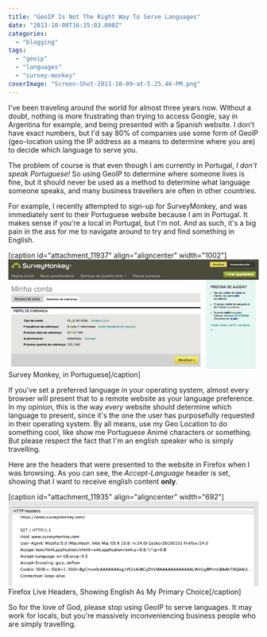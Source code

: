 ```yaml
---
title: "GeoIP Is Not The Right Way To Serve Languages"
date: "2013-10-09T16:35:03.000Z"
categories: 
  - "blogging"
tags: 
  - "geoip"
  - "languages"
  - "survey-monkey"
coverImage: "Screen-Shot-2013-10-09-at-5.25.46-PM.png"
---
```


I've been traveling around the world for almost three years now. Without a doubt, nothing is more frustrating than trying to access Google, say in Argentina for example, and being presented with a Spanish website. I don't have exact numbers, but I'd say 80% of companies use some form of GeoIP (geo-location using the IP address as a means to determine where you are) to decide which language to serve you.

The problem of course is that even though I am currently in Portugal, _I don't speak Portuguese!_ So using GeoIP to determine where someone lives is fine, but it should never be used as a method to determine what language someone speaks, and many business travellers are often in other countries.

For example, I recently attempted to sign-up for SurveyMonkey, and was immediately sent to their Portuguese website because I am in Portugal. It makes sense if you're a local in Portugal, but I'm not. And as such, it's a big pain in the ass for me to navigate around to try and find something in English.

\[caption id="attachment\_11937" align="aligncenter" width="1002"\]![Survey Monkey, in Portuguese](images/Screen-Shot-2013-10-09-at-5.32.28-PM.png) Survey Monkey, in Portuguese\[/caption\]

If you've set a preferred language in your operating system, almost every browser will present that to a remote website as your language preference. In my opinion, this is the way _every_ website should determine which language to present, since it's the one the user has purposefully requested in their operating system. By all means, use my Geo Location to do something cool, like show me Portuguese Animé characters or something. But please respect the fact that I'm an english speaker who is simply travelling.

Here are the headers that were presented to the website in Firefox when I was browsing. As you can see, the _Accept-Language_ header is set, showing that I want to receive english content **only**.

\[caption id="attachment\_11935" align="aligncenter" width="692"\]![Firefox Live Headers, Showing English As My Primary Choice](images/Screen-Shot-2013-10-09-at-5.25.46-PM.png) Firefox Live Headers, Showing English As My Primary Choice\[/caption\]

So for the love of God, please stop using GeoIP to serve languages. It may work for locals, but you're massively inconveniencing business people who are simply travelling.
